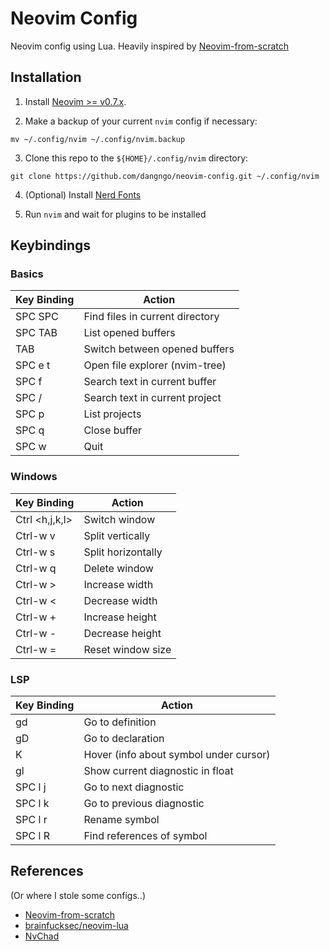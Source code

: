 # Neovim Config

Neovim config using Lua. Heavily inspired by [Neovim-from-scratch](https://github.com/LunarVim/Neovim-from-scratch)

## Installation

1. Install [Neovim >= v0.7.x](https://github.com/neovim/neovim/wiki/Installing-Neovim).

2. Make a backup of your current `nvim` config if necessary:

```term
mv ~/.config/nvim ~/.config/nvim.backup
```

3. Clone this repo to the `${HOME}/.config/nvim` directory:

```term
git clone https://github.com/dangngo/neovim-config.git ~/.config/nvim
```

4. (Optional) Install [Nerd Fonts](https://www.nerdfonts.com/font-downloads)

5. Run `nvim` and wait for plugins to be installed

## Keybindings

### Basics

| Key Binding | Action                          |
| ----------- | ------------------------------- |
| SPC SPC     | Find files in current directory |
| SPC TAB     | List opened buffers             |
| TAB         | Switch between opened buffers   |
| SPC e t     | Open file explorer (nvim-tree)  |
| SPC f       | Search text in current buffer   |
| SPC /       | Search text in current project  |
| SPC p       | List projects                   |
| SPC q       | Close buffer                    |
| SPC w       | Quit                            |

### Windows

| Key Binding    | Action             |
|----------------|--------------------|
| Ctrl <h,j,k,l> | Switch window      |
| Ctrl-w v       | Split vertically   |
| Ctrl-w s       | Split horizontally |
| Ctrl-w q       | Delete window      |
| Ctrl-w >       | Increase width     |
| Ctrl-w <       | Decrease width     |
| Ctrl-w +       | Increase height    |
| Ctrl-w -       | Decrease height    |
| Ctrl-w =       | Reset window size  |

### LSP

| Key Binding | Action                                 |
|-------------|----------------------------------------|
| gd          | Go to definition                       |
| gD          | Go to declaration                      |
| K           | Hover (info about symbol under cursor) |
| gl          | Show current diagnostic in float       |
| SPC l j     | Go to next diagnostic                  |
| SPC l k     | Go to previous diagnostic              |
| SPC l r     | Rename symbol                          |
| SPC l R     | Find references of symbol              |

## References
(Or where I stole some configs..)

* [Neovim-from-scratch](https://github.com/LunarVim/Neovim-from-scratch)
* [brainfucksec/neovim-lua](https://github.com/brainfucksec/neovim-lua)
* [NvChad](https://github.com/NvChad/NvChad)

